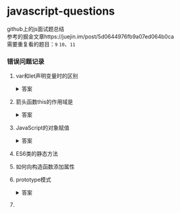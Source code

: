 # javascript-questions
github上的js面试题总结  
参考的掘金文章https://juejin.im/post/5d0644976fb9a07ed064b0ca  
需要重复看的题目：`9` `10`、`11`

### 错误问题记录
1. var和let声明变量时的区别  
    <details>
    <summary>答案</summary>
    <pre><code>
    二者都会被变量提升，但是var在创建时即被初始化，所以提前console会显示undefined，而let只会被创建不会初始化，  
    所以提前输出会显示ReferenceError（暂时性死区）
    </code></pre>
    </details>  

 2. 箭头函数this的作用域是  
    <details>
    <summary>答案</summary>
    <pre><code>
    this指向它所在的上下文环境，与普通函数不同
    </code></pre>
    </details>  
  3.  JavaScript的对象赋值  
        <details>
        <summary>答案</summary>
        <pre><code>

        </code></pre>
        </details>  
  4. ES6类的静态方法  
  5. 如何向构造函数添加属性  
  6. prototype模式  
    <details>
    <summary>答案</summary>
    <pre><code>
       js中每一个构造函数都有一个prototype属性，它指向另一个对象，这个对象的所有属性和方法，都可以被构造函数所继承
    </code></pre>
    </details>  
  7. 
